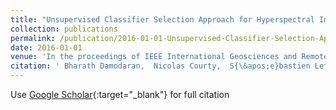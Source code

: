 ```yaml
---
title: "Unsupervised Classifier Selection Approach for Hyperspectral Image Classification"
collection: publications
permalink: /publication/2016-01-01-Unsupervised-Classifier-Selection-Approach-for-Hyperspectral-Image-Classification
date: 2016-01-01
venue: 'In the proceedings of IEEE International Geosciences and Remote Sensing Symposium (IGARSS)'
citation: ' Bharath Damodaran,  Nicolas Courty,  S{\&apos;e}bastien Lef{\`e}vre, &quot;Unsupervised Classifier Selection Approach for Hyperspectral Image Classification.&quot; In the proceedings of IEEE International Geosciences and Remote Sensing Symposium (IGARSS), 2016.'
---
```

Use [Google Scholar](https://scholar.google.com/scholar?q=Unsupervised+Classifier+Selection+Approach+for+Hyperspectral+Image+Classification){:target="_blank"} for full citation